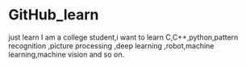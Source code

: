 # GitHub_learn
just learn
I am a college student,i want to learn C,C++,python,pattern recognition ,picture processing ,deep learning ,robot,machine learning,machine vision and so on.
